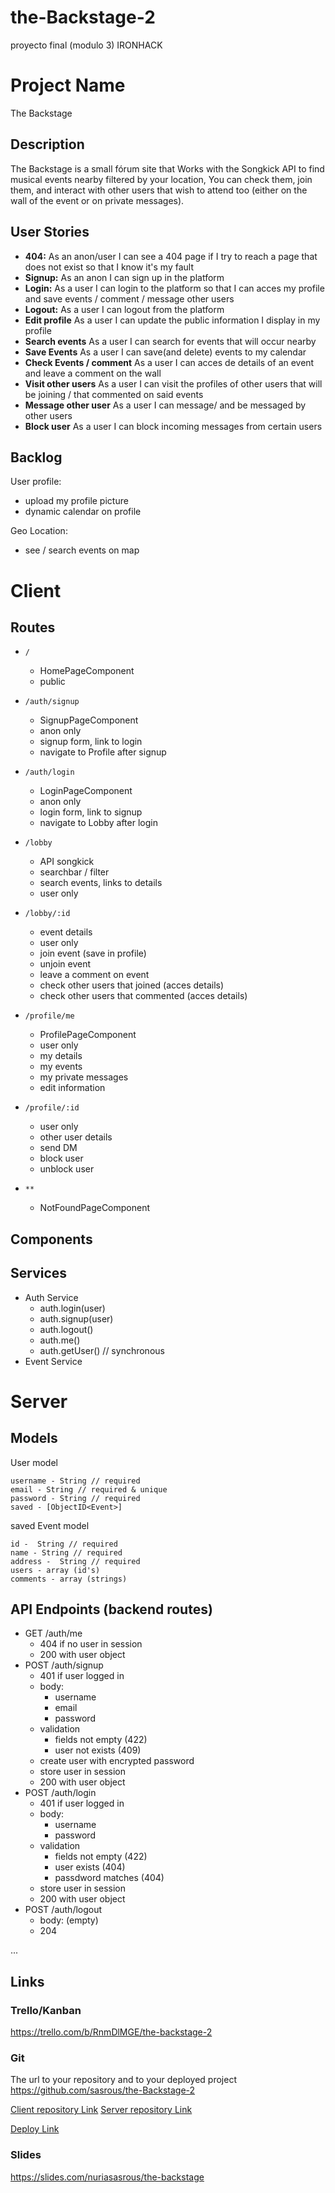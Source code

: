 # the-Backstage-2
proyecto final (modulo 3) IRONHACK 

# Project Name

The Backstage

## Description

The Backstage is a small fórum site that Works with the Songkick API to find musical events nearby filtered by your location, You can check them, join them, and interact with other users that wish to attend too (either on the wall of the event or on private messages).

## User Stories

-  **404:** As an anon/user I can see a 404 page if I try to reach a page that does not exist so that I know it's my fault
-  **Signup:** As an anon I can sign up in the platform 
-  **Login:** As a user I can login to the platform so that I can acces my profile and save events / comment / message other users
-  **Logout:** As a user I can logout from the platform 
-  **Edit profile** As a user I can update the public information I display in my profile
-  **Search events** As a user I can search for events that will occur nearby
-  **Save Events** As a user I can save(and delete) events to my calendar
-  **Check Events / comment** As a user I can acces de details of an event and leave a comment on the wall
-  **Visit other users** As a user I can visit the profiles of other users that will be joining / that commented on said events
-  **Message other user** As a user I can message/ and be messaged by other users 
- **Block user** As a user I can block incoming messages from certain users


## Backlog

User profile:

- upload my profile picture
- dynamic calendar on profile 

Geo Location:
- see / search events on map


# Client

## Routes

- `/`
  - HomePageComponent
  - public

- `/auth/signup`
  - SignupPageComponent
  - anon only
  - signup form, link to login
  - navigate to Profile after signup
- `/auth/login`
  - LoginPageComponent
  - anon only
  - login form, link to signup
  - navigate to Lobby after login
- `/lobby` 
  - API songkick 
  - searchbar / filter
  - search events, links to details
  - user only
  
- `/lobby/:id` 
  - event details
  - user only
  - join event (save in profile)
  - unjoin event
  - leave a comment on event
  - check other users that joined  (acces details)
  - check other users that commented (acces details) 

- `/profile/me` 
  - ProfilePageComponent
  - user only
  - my details
  - my events
  - my private messages 
  - edit information
- `/profile/:id`
  - user only
  - other user details 
  - send DM
  - block user
  - unblock user

- `**`
  - NotFoundPageComponent


## Components



## Services

- Auth Service
  - auth.login(user)
  - auth.signup(user)
  - auth.logout()
  - auth.me()
  - auth.getUser() // synchronous
- Event Service


# Server

## Models

User model

```
username - String // required
email - String // required & unique
password - String // required
saved - [ObjectID<Event>]
```

saved Event model

```
id -  String // required
name - String // required
address -  String // required
users - array (id's) 
comments - array (strings) 
```

## API Endpoints (backend routes)

- GET /auth/me
  - 404 if no user in session
  - 200 with user object
- POST /auth/signup
  - 401 if user logged in
  - body:
    - username
    - email
    - password
  - validation
    - fields not empty (422)
    - user not exists (409)
  - create user with encrypted password
  - store user in session
  - 200 with user object
- POST /auth/login
  - 401 if user logged in
  - body:
    - username
    - password
  - validation
    - fields not empty (422)
    - user exists (404)
    - passdword matches (404)
  - store user in session
  - 200 with user object
- POST /auth/logout
  - body: (empty)
  - 204
  
...
  

## Links

### Trello/Kanban

https://trello.com/b/RnmDlMGE/the-backstage-2

### Git

The url to your repository and to your deployed project
https://github.com/sasrous/the-Backstage-2


[Client repository Link](http://github.com)
[Server repository Link](http://github.com)

[Deploy Link](http://heroku.com)

### Slides



https://slides.com/nuriasasrous/the-backstage




